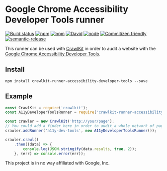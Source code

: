 # Google Chrome Accessibility Developer Tools runner
[![Build status](https://img.shields.io/travis/crawlkit/runner-accessibility-developer-tools/master.svg)](https://travis-ci.org/crawlkit/runner-accessibility-developer-tools)
[![npm](https://img.shields.io/npm/v/crawlkit-runner-accessibility-developer-tools.svg)](https://www.npmjs.com/package/crawlkit-runner-accessibility-developer-tools)
[![npm](https://img.shields.io/npm/l/crawlkit-runner-accessibility-developer-tools.svg)]()
[![David](https://img.shields.io/david/crawlkit/runner-accessibility-developer-tools.svg)]()
[![node](https://img.shields.io/node/v/crawlkit-runner-accessibility-developer-tools.svg)]()
[![Commitizen friendly](https://img.shields.io/badge/commitizen-friendly-brightgreen.svg)](http://commitizen.github.io/cz-cli/)
[![semantic-release](https://img.shields.io/badge/%20%20%F0%9F%93%A6%F0%9F%9A%80-semantic--release-e10079.svg)](https://github.com/semantic-release/semantic-release)

This runner can be used with [CrawlKit](https://github.com/crawlkit/crawlkit) in order to audit a website with the [Google Chrome Accessibility Developer Tools](https://github.com/GoogleChrome/accessibility-developer-tools).

## Install
```console
npm install crawlkit-runner-accessibility-developer-tools --save
```

## Example
```javascript
const CrawlKit = require('crawlkit');
const A11yDeveloperToolsRunner = require('crawlkit-runner-accessibility-developer-tools');

const crawler = new CrawlKit('http://your/page');
// You could add a finder here in order to audit a whole network of pages
crawler.addRunner('a11y-dev-tools', new A11yDeveloperToolsRunner());

crawler.crawl()
    .then((data) => {
        console.log(JSON.stringify(data.results, true, 2));
    }, (err) => console.error(err));
```

This project is in no way affiliated with Google, Inc.
